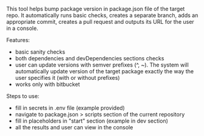 This tool helps bump package version in package.json file of the target repo. It automatically runs basic checks, creates a separate branch, adds an appropriate commit, creates a pull request and outputs its URL for the user in a console.

Features:
- basic sanity checks
- both dependencies and devDependencies sections checks
- user can update versions with semver prefixes (^, ~). The system will automatically update version of the target package exactly the way the user specifies it (with or without prefixes)
- works only with bitbucket

Steps to use:
- fill in secrets in .env file (example provided)
- navigate to package.json > scripts section of the current repository
- fill in placeholders in "start" section (example in dev section)
- all the results and user can view in the console
